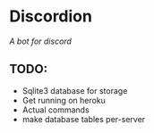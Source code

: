 # Discordion
*A bot for discord*

## TODO:
* Sqlite3 database for storage
* Get running on heroku
* Actual commands
* make database tables per-server